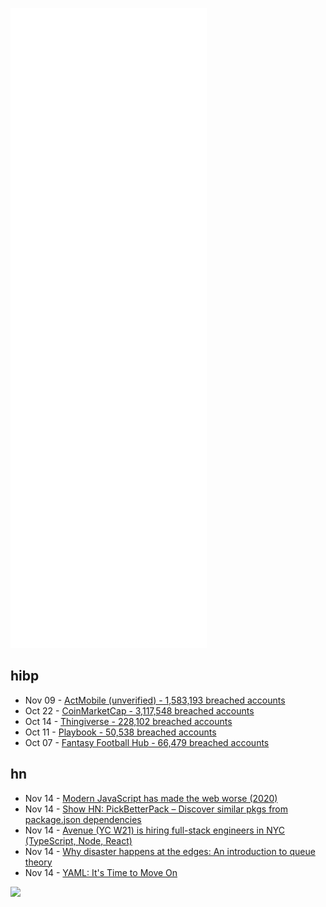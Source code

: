 ![Metrics](https://raw.githubusercontent.com/phixion/phixion/master/metrics.svg)

## hibp

<!--
for https://github.com/phixion/phixion/blob/main/.github/workflows/feeds.yml
-->
<!--START_SECTION:haveibeenpwnd-->
- Nov 09 - [ActMobile (unverified) - 1,583,193 breached accounts](https://haveibeenpwned.com/PwnedWebsites#ActMobile)
- Oct 22 - [CoinMarketCap - 3,117,548 breached accounts](https://haveibeenpwned.com/PwnedWebsites#CoinMarketCap)
- Oct 14 - [Thingiverse - 228,102 breached accounts](https://haveibeenpwned.com/PwnedWebsites#Thingiverse)
- Oct 11 - [Playbook - 50,538 breached accounts](https://haveibeenpwned.com/PwnedWebsites#Playbook)
- Oct 07 - [Fantasy Football Hub - 66,479 breached accounts](https://haveibeenpwned.com/PwnedWebsites#FantasyFootballHub)
<!--END_SECTION:haveibeenpwnd-->

## hn

<!--
for https://github.com/phixion/phixion/blob/main/.github/workflows/feeds.yml
-->
<!--START_SECTION:hn-->
- Nov 14 - [Modern JavaScript has made the web worse (2020)](https://www.chaseaucoin.com/posts/why-npm-has-made-the-web-worse/?=ver=8e60f8174786794b7efe72ef69ff9ac2)
- Nov 14 - [Show HN: PickBetterPack – Discover similar pkgs from package.json dependencies](https://pickbetterpack.com/)
- Nov 14 - [Avenue (YC W21) is hiring full-stack engineers in NYC (TypeScript, Node, React)](http://jobs.ashbyhq.com/avenue)
- Nov 14 - [Why disaster happens at the edges: An introduction to queue theory](https://thenewstack.io/an-introduction-to-queue-theory-why-disaster-happens-at-the-edges/)
- Nov 14 - [YAML: It's Time to Move On](https://nestedtext.org/en/latest/alternatives.html#yaml)
<!--END_SECTION:hn-->

<!--
for https://yhype.me
-->
![](https://hit.yhype.me/github/profile?user_id=13013670)
